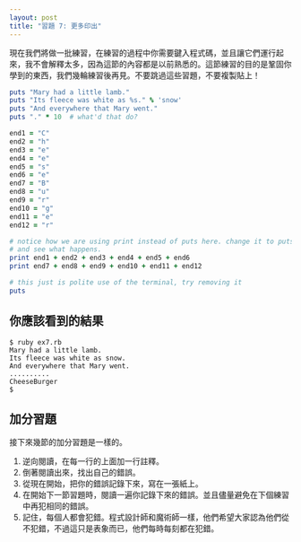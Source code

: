 ```yaml
---
layout: post
title: "習題 7: 更多印出"
---
```


現在我們將做一批練習，在練習的過程中你需要鍵入程式碼，並且讓它們運行起來，我不會解釋太多，因為這節的內容都是以前熟悉的。這節練習的目的是鞏固你學到的東西，我們幾輪練習後再見。不要跳過這些習題，不要複製貼上！

```ruby
puts "Mary had a little lamb."
puts "Its fleece was white as %s." % 'snow'
puts "And everywhere that Mary went."
puts "." * 10  # what'd that do?

end1 = "C"
end2 = "h"
end3 = "e"
end4 = "e"
end5 = "s"
end6 = "e"
end7 = "B"
end8 = "u"
end9 = "r"
end10 = "g"
end11 = "e"
end12 = "r"

# notice how we are using print instead of puts here. change it to puts
# and see what happens.
print end1 + end2 + end3 + end4 + end5 + end6
print end7 + end8 + end9 + end10 + end11 + end12

# this just is polite use of the terminal, try removing it
puts
```

## 你應該看到的結果
    $ ruby ex7.rb
    Mary had a little lamb.
    Its fleece was white as snow.
    And everywhere that Mary went.
    ..........
    CheeseBurger
    $

## 加分習題

接下來幾節的加分習題是一樣的。

1. 逆向閱讀，在每一行的上面加一行註釋。
2. 倒著閱讀出來，找出自己的錯誤。
3. 從現在開始，把你的錯誤記錄下來，寫在一張紙上。
4. 在開始下一節習題時，閱讀一遍你記錄下來的錯誤。並且儘量避免在下個練習中再犯相同的錯誤。
5. 記住，每個人都會犯錯。程式設計師和魔術師一樣，他們希望大家認為他們從不犯錯，不過這只是表象而已，他們每時每刻都在犯錯。
